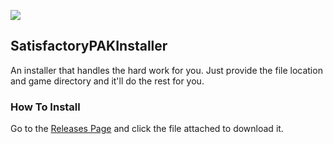 [![](https://img.shields.io/badge/development-paused-orange)](#)

## SatisfactoryPAKInstaller
An installer that handles the hard work for you. Just provide the file location and game directory and it'll do the rest for you.

### How To Install
Go to the [Releases Page](https://github.com/sh4d0w4RCH3R415/SatisfactoryPAKInstaller/releases/v1.0.0.0) and click the file attached to download it.

